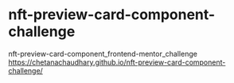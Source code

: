 # nft-preview-card-component-challenge
nft-preview-card-component_frontend-mentor_challenge
https://chetanachaudhary.github.io/nft-preview-card-component-challenge/
